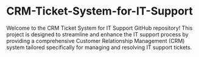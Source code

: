 # CRM-Ticket-System-for-IT-Support
Welcome to the CRM Ticket System for IT Support GitHub repository! This project is designed to streamline and enhance the IT support process by providing a comprehensive Customer Relationship Management (CRM) system tailored specifically for managing and resolving IT support tickets.
